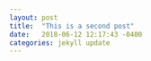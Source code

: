 ```yaml
---
layout: post
title:  "This is a second post"
date:   2018-06-12 12:17:43 -0400
categories: jekyll update
---
```

